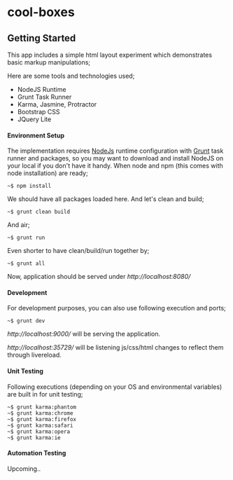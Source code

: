 cool-boxes
==========


Getting Started
---------------

This app includes a simple html layout experiment which demonstrates basic markup manipulations;

Here are some tools and technologies used;

* NodeJS Runtime
* Grunt Task Runner
* Karma, Jasmine, Protractor
* Bootstrap CSS
* JQuery Lite


#### Environment Setup

The implementation requires [NodeJs](http://nodejs.org/) runtime configuration with [Grunt](http://gruntjs.com/) task runner and packages, so
you may want to download and install NodeJS on your local if you don't have it handy. When node and npm (this comes with node installation) are ready;

    ~$ npm install

We should have all packages loaded here. And let's clean and build;

    ~$ grunt clean build

And air;

    ~$ grunt run

Even shorter to have clean/build/run together by;

    ~$ grunt all

Now, application should be served under *http://localhost:8080/*



#### Development

For development purposes, you can also use following execution and ports;

    ~$ grunt dev


*http://localhost:9000/* will be serving the application.

*http://localhost:35729/* will be listening js/css/html changes to reflect them through livereload.


#### Unit Testing

Following executions (depending on your OS and environmental variables) are built in for unit testing;

    ~$ grunt karma:phantom
    ~$ grunt karma:chrome
    ~$ grunt karma:firefox
    ~$ grunt karma:safari
    ~$ grunt karma:opera
    ~$ grunt karma:ie


#### Automation Testing

Upcoming..
